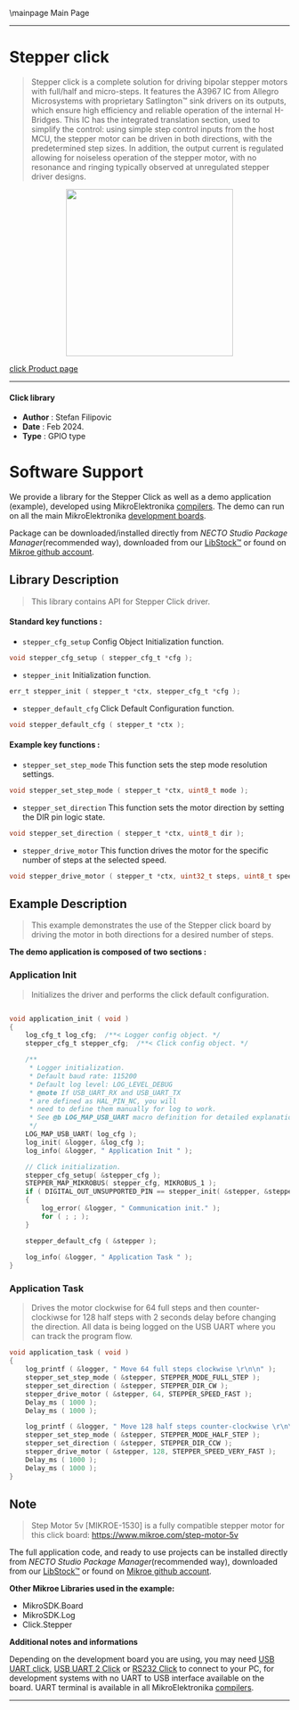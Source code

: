 \mainpage Main Page

---
# Stepper click

> Stepper click is a complete solution for driving bipolar stepper motors with full/half and micro-steps. It features the A3967 IC from Allegro Microsystems with proprietary Satlington™ sink drivers on its outputs, which ensure high efficiency and reliable operation of the internal H-Bridges. This IC has the integrated translation section, used to simplify the control: using simple step control inputs from the host MCU, the stepper motor can be driven in both directions, with the predetermined step sizes. In addition, the output current is regulated allowing for noiseless operation of the stepper motor, with no resonance and ringing typically observed at unregulated stepper driver designs.

<p align="center">
  <img src="https://download.mikroe.com/images/click_for_ide/stepper_click.png" height=300px>
</p>

[click Product page](https://www.mikroe.com/stepper-click)

---


#### Click library

- **Author**        : Stefan Filipovic
- **Date**          : Feb 2024.
- **Type**          : GPIO type


# Software Support

We provide a library for the Stepper Click
as well as a demo application (example), developed using MikroElektronika
[compilers](https://www.mikroe.com/necto-studio).
The demo can run on all the main MikroElektronika [development boards](https://www.mikroe.com/development-boards).

Package can be downloaded/installed directly from *NECTO Studio Package Manager*(recommended way), downloaded from our [LibStock&trade;](https://libstock.mikroe.com) or found on [Mikroe github account](https://github.com/MikroElektronika/mikrosdk_click_v2/tree/master/clicks).

## Library Description

> This library contains API for Stepper Click driver.

#### Standard key functions :

- `stepper_cfg_setup` Config Object Initialization function.
```c
void stepper_cfg_setup ( stepper_cfg_t *cfg );
```

- `stepper_init` Initialization function.
```c
err_t stepper_init ( stepper_t *ctx, stepper_cfg_t *cfg );
```

- `stepper_default_cfg` Click Default Configuration function.
```c
void stepper_default_cfg ( stepper_t *ctx );
```

#### Example key functions :

- `stepper_set_step_mode` This function sets the step mode resolution settings.
```c
void stepper_set_step_mode ( stepper_t *ctx, uint8_t mode );
```

- `stepper_set_direction` This function sets the motor direction by setting the DIR pin logic state.
```c
void stepper_set_direction ( stepper_t *ctx, uint8_t dir );
```

- `stepper_drive_motor` This function drives the motor for the specific number of steps at the selected speed.
```c
void stepper_drive_motor ( stepper_t *ctx, uint32_t steps, uint8_t speed );
```

## Example Description

> This example demonstrates the use of the Stepper click board by driving the motor in both directions for a desired number of steps.

**The demo application is composed of two sections :**

### Application Init

> Initializes the driver and performs the click default configuration.

```c

void application_init ( void )
{
    log_cfg_t log_cfg;  /**< Logger config object. */
    stepper_cfg_t stepper_cfg;  /**< Click config object. */

    /** 
     * Logger initialization.
     * Default baud rate: 115200
     * Default log level: LOG_LEVEL_DEBUG
     * @note If USB_UART_RX and USB_UART_TX 
     * are defined as HAL_PIN_NC, you will 
     * need to define them manually for log to work. 
     * See @b LOG_MAP_USB_UART macro definition for detailed explanation.
     */
    LOG_MAP_USB_UART( log_cfg );
    log_init( &logger, &log_cfg );
    log_info( &logger, " Application Init " );

    // Click initialization.
    stepper_cfg_setup( &stepper_cfg );
    STEPPER_MAP_MIKROBUS( stepper_cfg, MIKROBUS_1 );
    if ( DIGITAL_OUT_UNSUPPORTED_PIN == stepper_init( &stepper, &stepper_cfg ) ) 
    {
        log_error( &logger, " Communication init." );
        for ( ; ; );
    }

    stepper_default_cfg ( &stepper );
    
    log_info( &logger, " Application Task " );
}

```

### Application Task

> Drives the motor clockwise for 64 full steps and then counter-clockiwse for 128 half
steps with 2 seconds delay before changing the direction. All data is being logged on
the USB UART where you can track the program flow.

```c
void application_task ( void )
{
    log_printf ( &logger, " Move 64 full steps clockwise \r\n\n" );
    stepper_set_step_mode ( &stepper, STEPPER_MODE_FULL_STEP );
    stepper_set_direction ( &stepper, STEPPER_DIR_CW );
    stepper_drive_motor ( &stepper, 64, STEPPER_SPEED_FAST );
    Delay_ms ( 1000 );
    Delay_ms ( 1000 );

    log_printf ( &logger, " Move 128 half steps counter-clockwise \r\n\n" );
    stepper_set_step_mode ( &stepper, STEPPER_MODE_HALF_STEP );
    stepper_set_direction ( &stepper, STEPPER_DIR_CCW );
    stepper_drive_motor ( &stepper, 128, STEPPER_SPEED_VERY_FAST );
    Delay_ms ( 1000 );
    Delay_ms ( 1000 );
}
```

## Note

> Step Motor 5v [MIKROE-1530] is a fully compatible stepper motor for this click board: https://www.mikroe.com/step-motor-5v

The full application code, and ready to use projects can be installed directly from *NECTO Studio Package Manager*(recommended way), downloaded from our [LibStock&trade;](https://libstock.mikroe.com) or found on [Mikroe github account](https://github.com/MikroElektronika/mikrosdk_click_v2/tree/master/clicks).

**Other Mikroe Libraries used in the example:**

- MikroSDK.Board
- MikroSDK.Log
- Click.Stepper

**Additional notes and informations**

Depending on the development board you are using, you may need
[USB UART click](https://www.mikroe.com/usb-uart-click),
[USB UART 2 Click](https://www.mikroe.com/usb-uart-2-click) or
[RS232 Click](https://www.mikroe.com/rs232-click) to connect to your PC, for
development systems with no UART to USB interface available on the board. UART
terminal is available in all MikroElektronika
[compilers](https://shop.mikroe.com/compilers).

---
